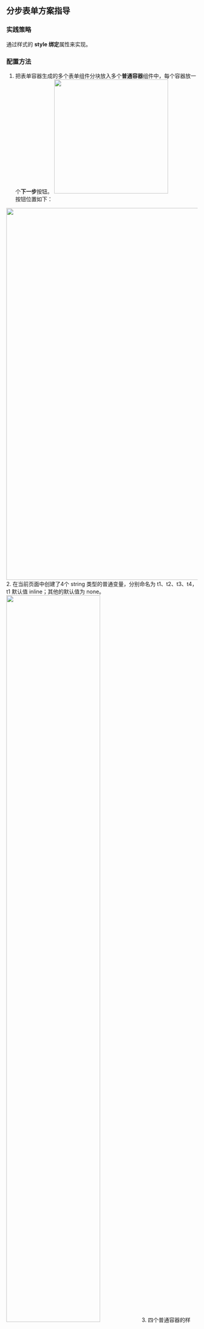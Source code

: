 ## 分步表单方案指导
### 实践策略
通过样式的 **style 绑定**属性来实现。

### 配置方法
1. 把表单容器生成的多个表单组件分块放入多个**普通容器**组件中，每个容器放一个**下一步**按钮。
<img style="width:300px; max-width: inherit;" src="https://qcloudimg.tencent-cloud.cn/raw/9c84d0d97dec08816fceba16aeee11f9.png" /><br>
按钮位置如下：
<img style="width:978px; max-width: inherit;" src="https://qcloudimg.tencent-cloud.cn/raw/9a48efd5ffdd114e2ab7273feeda0f38.png" />
2. 在当前页面中创建了4个 string 类型的普通变量，分别命名为 t1、t2、t3、t4，t1 默认值 inline；其他的默认值为 none。
<img src = "https://qcloudimg.tencent-cloud.cn/raw/ec8ea8febe5bf790ec6185c5aef43d87.png" style="height: 70%"> 
3. 四个普通容器的样式-style 绑定属性中，分别绑定表达式来控制 display 的值，表达式写法：
<dx-codeblock>
:::  JS
{display:$page.dataset.state.t1}
:::
</dx-codeblock>
（四个普通容器绑定的表达式中，变量路径分别填写t1~t4）
<img src = "https://qcloudimg.tencent-cloud.cn/raw/c15074c07b031d248e304099dfbf6ee1.png" style="width: 80%">
4. 单击按钮时，触发变量赋值，把当前容器对应的变量赋值为 none，让当前这个容器隐藏，再给下一个容器对应的变量赋值为 inline，让其显示出来。
<img src = "https://qcloudimg.tencent-cloud.cn/raw/f2d9f2905d9385581f9ee2d058dece4d.png" style="width: 80%"> 
变量赋值为 none 的配置方法如下：
<img src = "https://qcloudimg.tencent-cloud.cn/raw/2943e0af2532e018bd83cec0438401f3.png" style="width: 80%"> 
变量赋值为 inline 的配置方法如下：
<img src = "https://qcloudimg.tencent-cloud.cn/raw/d6ed8841ad59f8f8bb0f5a1f16975b41.png" style="width: 80%"> 
5. 表单中的多个下一步按钮，均按上述步骤进行配置，即可实现分步表单的交互，达到通过**下一步**按钮控制显示特定区域的表单内容。运行态数据提交时，多块的表单数据可一并提交至数据源中进行新增或更新。



## 地区选择组件获取所选地区的省市区编码
### 实践策略
通过地区选择组件的 chang 事件出参来获取所选地区信息。

### 配置方法
1. **地区选择**组件：通过组件的 change 事件，可获取到组件当前所选地区的编码。
2. 参数格式：
 - event.detail.result[0].code可获取到省级编码。
 - event.detail.result[1].code 可获取到省市编码。
 - event.detail.result[2].code 可获取到省市区编码。
 - event.detail.value 可获取到数组类型的完整出参。
>! 为了兼容后续的街道编码，所以目前出参是12位格式的编码。
3. 操作示例：配置地区选择组件-change（值改变）事件下，触发弹窗动作，弹窗内容填写表达式：event.detail.result[0].code，即可以弹窗形式展示所选地区的省级编码。
<img src = "https://qcloudimg.tencent-cloud.cn/raw/b7646e76fe856cf7ec726cee91e1cb6e.png" style="width: 40%"> 
事件配置方法如下：
<img src = "https://qcloudimg.tencent-cloud.cn/raw/f628670d842d27c0231d406471158ee7.png" style="width: 80%"> 
运行态效果如下：
<img src = "https://qcloudimg.tencent-cloud.cn/raw/5391a487e2ba2b88b293f5109ed7ef0e.png" style="width: 40%"> 



## 下拉选择组件通过绑定变量来生成选项列表
### 实践策略
下拉选择组件的选项属性可绑定对象数组变量，配置**选项名称**、**选项值**属性，进而生成选项列表。

### 配置方法
1. 创建一个 flower 变量，array 类型，初始值属性中写入如下示例数据。
<img src = "https://qcloudimg.tencent-cloud.cn/raw/35abecf3933e519316c07e43452396ab.png" style="width: 80%"> 
初始值赋值写法如下：
<img src = "https://qcloudimg.tencent-cloud.cn/raw/fc5829f1e7ce6ca2707d1dd85aeb99fa.png" style="width: 80%"> 
示例数据要求必须如对象数组结构，如下：
<dx-codeblock>
:::  JS
[
    {
        "kind":"1",
        "id":"001",
        "name":"百合",
        "amount":"5"
    },
    {
        "kind":"2",
        "id":"002",
        "name":"玫瑰",
        "amount":"7"
    },
    {
        "kind":"4",
        "id":"003",
        "name":"水仙",
        "amount":"8"
    },
    {
        "kind":"2",
        "id":"004",
        "name":"康乃馨",
        "amount":"1"
    }
]
:::
</dx-codeblock>
2. 在页面中拖入一个**下拉选择**组件。
3. 单击**下拉选择**组件 > 选项属性右侧的变量绑定开关。
<img style="width:300px; max-width: inherit;" src="https://qcloudimg.tencent-cloud.cn/raw/e596b62f5d3319f25a48f9d8fe073b44.png" />
4. 单击下图中，变量属性右侧的数据绑定按钮，绑定之前创建的 flower 变量。
<img src = "https://qcloudimg.tencent-cloud.cn/raw/4038860d7aa28befb48a883d78ab2ac9.png" style="width:300px; max-width: inherit;"> 
**绑定该变量的当前根节点**。
<img src = "https://qcloudimg.tencent-cloud.cn/raw/ed693b84643d20ce3573c4593353a72c.png" style="width: 80%"> 
5. 选项名称属性选择 name 字段。
<img src = "https://qcloudimg.tencent-cloud.cn/raw/9ae0e68ba5a5f3c4b467e5b1d8fe9541.png" style="width:300px; max-width: inherit;">
6. 选项值属性选择 id 字段。
<img src = "https://qcloudimg.tencent-cloud.cn/raw/c501ddef752963d45b46159d37efe838.png" style="width:300px; max-width: inherit;"> 
7. 当变量的数据结构无法预先获取，仅可在应用运行时实时获取解析时，选项名称、选项值属性会展示为输入框，用户按需填写所需对象的 key，即可实现相同效果。
8. 在编辑器进行预览，下拉选择组件会展示**选项名称**对应的字段值作为选项，当用户选择并确定后，表单中会存入**选项值**对应的字段值作为存储值，进行数据的提交。
<img src = "https://qcloudimg.tencent-cloud.cn/raw/51265006d9ed0b24d0be3dce0c6e5b6f.png" style="width:300px; max-width: inherit;"> 





## 通过变量控制表单组件的输入值/选中值，并获取到用户输入/选择的值
### 实践策略
表单组件输入值/选中值属性绑定变量，并且配置 change 事件为该变量赋值，以实现数据双向绑定效果。

### 配置方法
1. 创建一个普通变量，命名为 form，string 类型。
<img src = "https://qcloudimg.tencent-cloud.cn/raw/ad2c58ad175a4a386b276ae9eddc65d2.png" style="width: 80%"> 
2. 在页面中添加一个单行输入组件，输入值属性绑定变量 form。
<img src = "https://qcloudimg.tencent-cloud.cn/raw/69b8e2b4e7f8329e1b54605c212c2265.png" style="width:300px; max-width: inherit;"> 
3. 单行输入组件的 change 事件配置为 form 变量进行赋值，变量值写表达式：**`event.detail.value`**。
<img src = "https://qcloudimg.tencent-cloud.cn/raw/829a137940bece89f77441ab406edcb0.png" style="width:300px; max-width: inherit;"><br>
事件配置方法如下：
<img src = "https://qcloudimg.tencent-cloud.cn/raw/ae0d3fd60caa637038f0c268e0329d7b.png" style="width: 80%">
4. 完成以上配置后，通过其他动作对变量赋值后，单行输入组件中显示的内容会始终与变量值保持一致，其他表单组件，如多行输入、下拉选择等组件同以上方法。


## 表单组件清空输入/选择内容
### 实践策略
在指南4的基础上，通过其他动作，为控制组件值的变量赋值表达式undefined，即可清空表单组件中输入或选择的内容。

### 配置方法
1. 在指南4的基础上，页面中放入一个按钮组件。
<img src = "https://qcloudimg.tencent-cloud.cn/raw/f3af3511f2096686de833023aa663674.png" style="width:300px; max-width: inherit;">
2. 配置变量赋值，为变量**form**赋值表达式**undefined**。
<img src = "https://qcloudimg.tencent-cloud.cn/raw/3ba96d3c377a44c85459df0ab51bbf04.png" style="width:300px; max-width: inherit;"><br>
事件配置方法如下：
<img src = "https://qcloudimg.tencent-cloud.cn/raw/5dc0ae832d79ce88a33292e5d473a885.png" style="width: 80%">
3. 预览区/运行态，在单行输入组件中输入一些内容，再单击按钮，即可清空内容。<br>
<img src = "https://qcloudimg.tencent-cloud.cn/raw/1498660eb39736805a6b88117c049285.png" style="width:300px; max-width: inherit;">




## 单选组件选择不同选项时，控制其他组件显示或隐藏
### 实践策略
通过为组件-条件展示属性绑定变量，来动态控制显隐。
### 配置方法
1. 创建一个普通变量，命名为 change，string 类型，初始值为否。
<img src = "https://qcloudimg.tencent-cloud.cn/raw/a741a6124019d0cd1005640d05267204.png" style="width: 80%">
2. 在页面中放入一个单选组件，配置2个选项，是或否。
<img src = "https://qcloudimg.tencent-cloud.cn/raw/22535d8c6f3caa8d7d6aa7d4e492587e.png" style="width: 80%">
3. 按指南4操作实现该 change 变量，实现该变量可获取到单选组件的选中值（双向数据绑定）。
4. 在下方放入一个单行输入组件，条件展示属性绑定如下表达式。
<dx-codeblock>
:::  JS
$page.dataset.state.change === '是'

:::
</dx-codeblock>
<img src = "https://qcloudimg.tencent-cloud.cn/raw/1f27db226f770214905c3ed90f6c491c.png" style="width: 80%">
5. 预览区或运行态，即可实现单选组件选择是时，显示该单行输入组件，其他情况下则不显示。



## 表单容器进行数据新增后，如何获取新增数据的数据标识（_id）
### 实践策略
在表单容器调用数据源方法进行数据提交后，获取出参，参数中包含数据标识信息。
### 配置方法
1. 创建1个普通变量，命名为 id，string 类型。
<img src = "https://qcloudimg.tencent-cloud.cn/raw/5ea4f733e8968b83c6ee9d2bd4da1141.png" style="width: 80%">
2. 在表单容器配置好数据源，生成表单和按钮组件后，在行为属性中，选择 **dataSoutce 成功**条件，配置变量赋值，为 id 变量赋值表达式：`event.detail._id`。
<img src = "https://qcloudimg.tencent-cloud.cn/raw/02882a9a5b0d68c3657ddd8a76fa0913.png" style="width: 80%"> 
事件配置方法如下：
<img src = "https://qcloudimg.tencent-cloud.cn/raw/913b586e0e1dc5c1270794f0dc4a950d.png" style="width: 80%">  
3. 完成如上配置，预览区或运行态，用户单击提交按钮新增数据时，即可获取到新增数据的数据标识，并放入变量，以便后续业务中使用。
